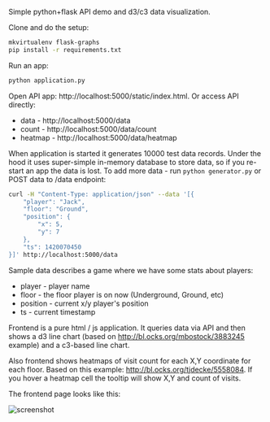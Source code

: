 Simple python+flask API demo and d3/c3 data visualization.

Clone and do the setup:

```bash
mkvirtualenv flask-graphs
pip install -r requirements.txt
```

Run an app:

```bash
python application.py
```

Open API app: http://localhost:5000/static/index.html.
Or access API directly:

- data - http://localhost:5000/data
- count - http://localhost:5000/data/count
- heatmap - http://localhost:5000/data/heatmap

When application is started it generates 10000 test data records.
Under the hood it uses super-simple in-memory database to store data, so if you re-start an app the data is lost.
To add more data - run `python generator.py` or POST data to /data endpoint:

```bash
curl -H "Content-Type: application/json" --data '[{
    "player": "Jack",
    "floor": "Ground",
    "position": {
        "x": 5,
        "y": 7
    },
    "ts": 1420070450
}]' http://localhost:5000/data
```

Sample data describes a game where we have some stats about players:
- player - player name
- floor - the floor player is on now (Underground, Ground, etc)
- position - current x/y player's position
- ts - current timestamp

Frontend is a pure html / js application. It queries data via API and then shows a d3 line chart (based on http://bl.ocks.org/mbostock/3883245 example) and a c3-based line chart.

Also frontend shows heatmaps of visit count for each X,Y coordinate for each floor. Based on this example: http://bl.ocks.org/tjdecke/5558084.
If you hover a heatmap cell the tooltip will show X,Y and count of visits.

The frontend page looks like this:

![screenshot](image/screen.png)
